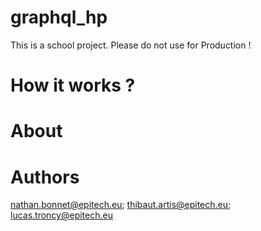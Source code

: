 # graphql_hp
This is a school project. Please do not use for Production !

# How it works ?

# About

# Authors

nathan.bonnet@epitech.eu; thibaut.artis@epitech.eu; lucas.troncy@epitech.eu
